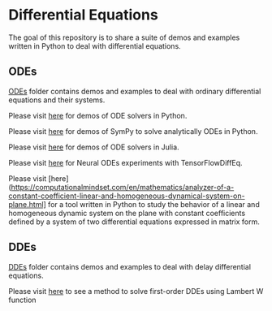 # Differential Equations
The goal of this repository is to share a suite of demos and examples written in Python to deal with differential equations.

## ODEs
[ODEs](./ODEs) folder contains demos and examples to deal with ordinary differential equations and their systems.

Please visit [here](https://computationalmindset.com/en/neural-networks/ordinary-differential-equation-solvers.html) for demos of ODE solvers in Python.

Please visit [here](https://computationalmindset.com/en/mathematics/experiments-with-sympy-to-solve-odes-1st-order.html) for demos of SymPy to solve analytically ODEs in Python. 

Please visit [here](https://computationalmindset.com/en/neural-networks/experiments-with-neural-odes-in-julia.html) for demos of ODE solvers in Julia.

Please visit [here](https://computationalmindset.com/en/neural-networks/experiments-with-neural-odes-in-python-with-tensorflowdiffeq.html) for Neural ODEs experiments with TensorFlowDiffEq.

Please visit [here](https://computationalmindset.com/en/mathematics/analyzer-of-a-constant-coefficient-linear-and-homogeneous-dynamical-system-on-plane.html] for a tool written in Python to study the behavior of a linear and homogeneous dynamic system on the plane with constant coefficients defined by a system of two differential equations expressed in matrix form.

## DDEs

[DDEs](./DDEs) folder contains demos and examples to deal with delay differential equations.

Please visit [here](https://computationalmindset.com/en/mathematics/method-solving-first-order-dde-using-lambert-w-function.html) to see a method to solve first-order DDEs using Lambert W function 
